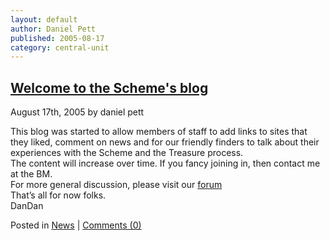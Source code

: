 ```yaml
---
layout: default
author: Daniel Pett
published: 2005-08-17
category: central-unit
---
```


[Welcome to the Scheme's blog](https://finds.org.uk/blogs/centralunit/2005/08/17/welcome-to-the-schemes-blog/ "Permanent Link to Welcome to the Scheme's blog")
---------------------------------------------------------------------------------------------------------------------------------------------------------------

August 17th, 2005 by daniel pett

This blog was started to allow members of staff to add links to sites that they liked, comment on news and for our friendly finders to talk about their experiences with the Scheme and the Treasure process.  
The content will increase over time. If you fancy joining in, then contact me at the BM.  
For more general discussion, please visit our [forum](http://www.findsdatabase.org.uk/forum)  
That’s all for now folks.  
DanDan

Posted in [News](https://finds.org.uk/blogs/centralunit/category/news/ "View all posts in News") | [Comments (0)](https://finds.org.uk/blogs/centralunit/2005/08/17/welcome-to-the-schemes-blog/#respond "Comment on Welcome to the Scheme's blog")